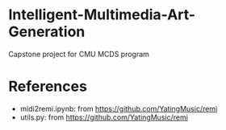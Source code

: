 # Intelligent-Multimedia-Art-Generation
Capstone project for CMU MCDS program

# References
- midi2remi.ipynb: from https://github.com/YatingMusic/remi
- utils.py: from https://github.com/YatingMusic/remi
